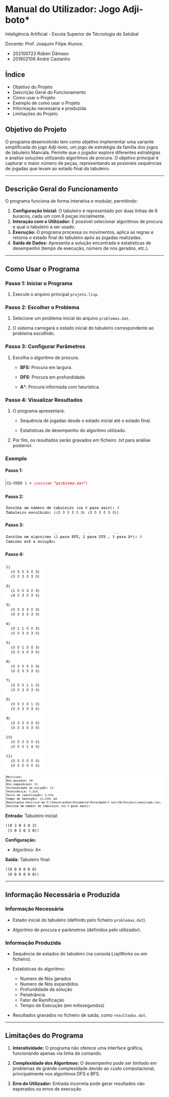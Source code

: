 # Manual do Utilizador: Jogo Adji-boto*

Inteligência Artificial - Escola Superior de Técnologia de Setúbal

Docente: Prof. Joaquim Filipe
Alunos:
- 202100723 Rúben Dâmaso
- 201902108 André Castanho

## Índice
- Objetivo do Projeto
- Descrição Geral do Funcionamento
- Como usar o Projeto
- Exemplo de como usar o Projeto
- Informação necessária e produzida
- Limitações do Projeto

## Objetivo do Projeto

O programa desenvolvido tem como objetivo implementar uma variante simplificada do jogo Adji-boto, um jogo de estratégia da família dos jogos de tabuleiro Mancala. Permite que o jogador explore diferentes estratégias e analise soluções utilizando algoritmos de procura. O objetivo principal é capturar o maior número de peças, representando as possíveis sequências de jogadas que levam ao estado final do tabuleiro.

---

## Descrição Geral do Funcionamento

O programa funciona de forma interativa e modular, permitindo:

1. **Configuração Inicial:** O tabuleiro é representado por duas linhas de 6 buracos, cada um com 8 peças inicialmente.
2. **Interação com o Utilizador:** É possível selecionar algoritmos de procura e qual o tabuleiro a ser usado.
3. **Execução:** O programa processa os movimentos, aplica as regras e retorna o estado final do tabuleiro após as jogadas realizadas.
4. **Saída de Dados:** Apresenta a solução encontrada e estatísticas de desempenho (tempo de execução, número de nós gerados, etc.).

---

## Como Usar o Programa

### Passo 1: Iniciar o Programa

1. Execute o arquivo principal `projeto.lisp`.

### Passo 2: Escolher o Problema

1. Selecione um problema inicial do arquivo `problemas.dat`.

2. O sistema carregará o estado inicial do tabuleiro correspondente ao problema escolhido.
    

### Passo 3: Configurar Parâmetros

1. Escolha o algoritmo de procura:
    
    - **BFS:** Procura em largura.
        
    - **DFS:** Procura em profundidade.
        
    - **A***: Procura informada com heurística.


### Passo 4: Visualizar Resultados

1. O programa apresentará:
    
    - Sequência de jogadas desde o estado inicial até o estado final.
        
    - Estatísticas de desempenho do algoritmo utilizado.
        
2. Por fim, os resultados serão gravados em ficheiro *.txt* para análise posterior.
    

### Exemplo

#### Passo 1:
 ![alt text](Passo1-1.png)

#### Passo 2:
 ![alt text](Passo2-1.png)
#### Passo 3:
![alt text](Passo3-1.png)
#### Passo 4:
 ![alt text](Passo4-1.png)
 
![alt text](Passo5-1.png)
 

**Entrada:** Tabuleiro inicial:

```
((0 3 0 3 0 3)
 (3 0 3 0 3 0))
```

**Configuração:**

- Algoritmo: A*

**Saída:** Tabuleiro final:

```
((0 0 0 0 0 0)
 (0 0 0 0 0 0))
```

---

## Informação Necessária e Produzida

### Informação Necessária

- Estado inicial do tabuleiro (definido pelo ficheiro `problemas.dat`).
    
- Algoritmo de procura e parâmetros (definidos pelo utilizador).
    

### Informação Produzida

- Sequência de estados do tabuleiro (na consola LispWorks ou em ficheiro).
    
- Estatísticas do algoritmo:
    
  - Numero de Nós gerados
  - Numero de Nós expandidos
  - Profundidade da solução
  - Penetrância
  - Fator de Ramificação
  - Tempo de Execução (em milissegundos)
        
- Resultados gravados no ficheiro de saída, como `resultados.dat`.
    

---

## Limitações do Programa

1. **Interatividade:** O programa não oferece uma interface gráfica, funcionando apenas via linha de comando.
    
2. **Complexidade dos Algoritmos:** O desempenho pode ser limitado em problemas de grande complexidade devido ao custo computacional, principalmente nos algoritmos DFS e BFS.
    
3. **Erro do Utilizador:** Entrada incorreta pode gerar resultados não esperados ou erros de execução.